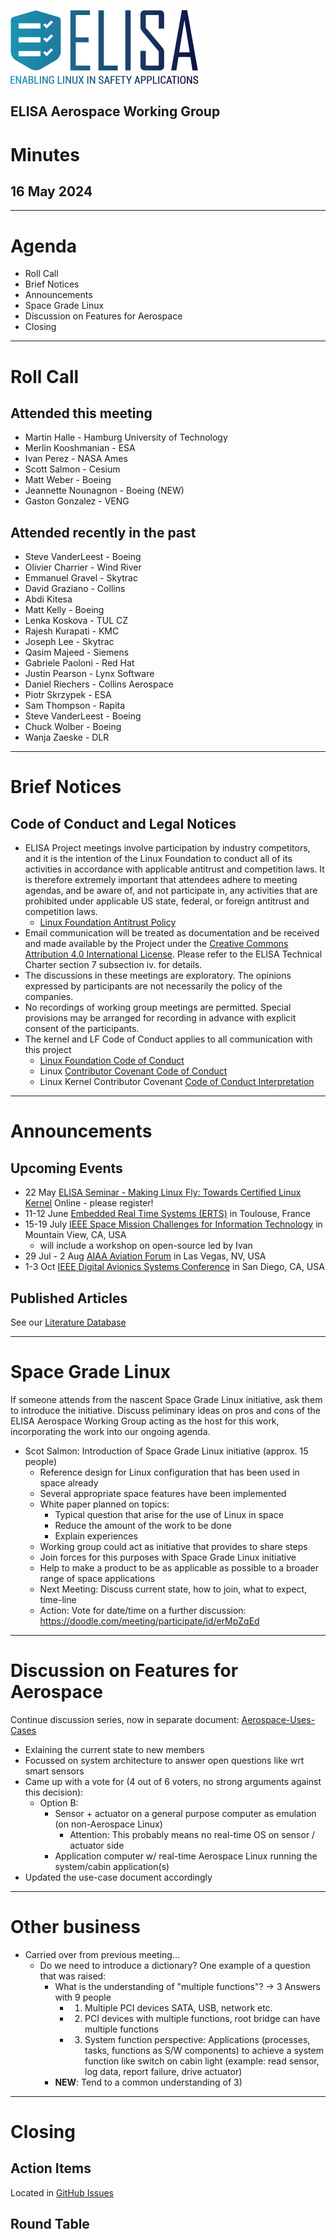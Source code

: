 
![logo](logo_elisa_small.png )

## ELISA Aerospace Working Group

# Minutes

## 16 May 2024

---

# Agenda

- Roll Call
- Brief Notices
- Announcements
- Space Grade Linux
- Discussion on Features for Aerospace
- Closing

---

# Roll Call

## Attended this meeting

- Martin Halle - Hamburg University of Technology
- Merlin Kooshmanian - ESA
- Ivan Perez - NASA Ames
- Scott Salmon - Cesium
- Matt Weber - Boeing
- Jeannette Nounagnon - Boeing (NEW)
- Gaston Gonzalez - VENG

## Attended recently in the past

- Steve VanderLeest - Boeing
- Olivier Charrier - Wind River
- Emmanuel Gravel - Skytrac
- David Graziano - Collins
- Abdi Kitesa
- Matt Kelly - Boeing
- Lenka Koskova - TUL CZ
- Rajesh Kurapati - KMC
- Joseph Lee - Skytrac
- Qasim Majeed - Siemens
- Gabriele Paoloni - Red Hat
- Justin Pearson - Lynx Software
- Daniel Riechers - Collins Aerospace
- Piotr Skrzypek - ESA
- Sam Thompson - Rapita
- Steve VanderLeest - Boeing
- Chuck Wolber - Boeing
- Wanja Zaeske - DLR

---

# Brief Notices

## Code of Conduct and Legal Notices

- ELISA Project meetings involve participation by industry competitors, and it is the intention of the Linux Foundation to conduct all of its activities in accordance with applicable antitrust and competition laws. It is therefore extremely important that attendees adhere to meeting agendas, and be aware of, and not participate in, any activities that are prohibited under applicable US state, federal, or foreign antitrust and competition laws.
  - [Linux Foundation Antitrust Policy](http://www.linuxfoundation.org/antitrust-policy)
- Email communication will be treated as documentation and be received and made available by the Project under the [Creative Commons Attribution 4.0 International License](http://creativecommons.org/licenses/by/4.0). Please refer to the ELISA Technical Charter section 7 subsection iv. for details.
- The discussions in these meetings are exploratory. The opinions expressed by participants are not necessarily the policy of the companies.
- No recordings of working group meetings are permitted. Special provisions may be arranged for recording in advance with explicit consent of the participants.
- The kernel and LF Code of Conduct applies to all communication with this project
  - [Linux Foundation Code of Conduct](https://www.linuxfoundation.org/code-of-conduct/)
  - Linux [Contributor Covenant Code of Conduct](https://git.kernel.org/pub/scm/linux/kernel/git/torvalds/linux.git/tree/Documentation/process/code-of-conduct.rst)
  - Linux Kernel Contributor Covenant [Code of Conduct Interpretation](https://git.kernel.org/pub/scm/linux/kernel/git/torvalds/linux.git/tree/Documentation/process/code-of-conduct-interpretation.rst)


---

# Announcements

## Upcoming Events

- 22 May [ELISA Seminar - Making Linux Fly: Towards Certified Linux Kernel](https://elisa.tech/event/elisa-seminar-making-linux-fly-towards-certified-linux-kernel/) Online - please register!
- 11-12 June [Embedded Real Time Systems (ERTS)](https://www.erts2024.org/) in Toulouse, France
- 15-19 July [IEEE Space Mission Challenges for Information Technology](https://smcit-scc.space) in Mountain View, CA, USA
  - will include a workshop on open-source led by Ivan
- 29 Jul - 2 Aug [AIAA Aviation Forum](https://www.aiaa.org/aviation/presentations-papers/call-for-papers) in Las Vegas, NV, USA
- 1-3 Oct [IEEE Digital Avionics Systems Conference](http://dasconline.org/) in San Diego, CA, USA

## Published Articles

See our [Literature Database](../literature-database/literature.bib)


---
# Space Grade Linux

If someone attends from the nascent Space Grade Linux initiative, ask them to introduce the initiative. Discuss peliminary ideas on pros and cons of the ELISA Aerospace Working Group acting as the host for this work, incorporating the work into our ongoing agenda.

- Scot Salmon: Introduction of Space Grade Linux initiative (approx. 15 people)
  - Reference design for Linux configuration that has been used in space already
  - Several appropriate space features have been implemented
  - White paper planned on topics:
    - Typical question that arise for the use of Linux in space
    - Reduce the amount of the work to be done
    - Explain experiences
  - Working group could act as initiative that provides to share steps
  - Join forces for this purposes with Space Grade Linux initiative
  - Help to make a product to be as applicable as possible to a broader range of space applications
  - Next Meeting: Discuss current state, how to join, what to expect, time-line
  - Action: Vote for date/time on a further discussion: https://doodle.com/meeting/participate/id/erMpZqEd

---

# Discussion on Features for Aerospace

Continue discussion series, now in separate document:
[Aerospace-Uses-Cases](../Aerospace-Uses-Cases.md)

- Exlaining the current state to new members
- Focussed on system architecture to answer open questions like wrt smart sensors
- Came up with a vote for (4 out of 6 voters, no  strong arguments against this decision):
  - Option B:
    - Sensor + actuator on a general purpose computer as emulation (on non-Aerospace Linux)
      - Attention: This probably means no real-time OS on sensor / actuator side
    - Application computer w/ real-time Aerospace Linux running the system/cabin application(s)
- Updated the use-case document accordingly

---

# Other business

- Carried over from previous meeting...
  - Do we need to introduce a dictionary? One example of a question that was raised:
    - What is the understanding of "multiple functions"? -> 3 Answers with 9 people
      - 1) Multiple PCI devices SATA, USB, network etc.
      - 2) PCI devices with multiple functions, root bridge can have multiple functions
      - 3) System function perspective: Applications (processes, tasks, functions as S/W components) to achieve a system function like switch on cabin light (example: read sensor, log data, report failure, drive actuator)
	- **NEW**: Tend to a common understanding of 3)

---

# Closing

## Action Items

Located in [GitHub Issues](https://github.com/elisa-tech/wg-aerospace/issues)

## Round Table



